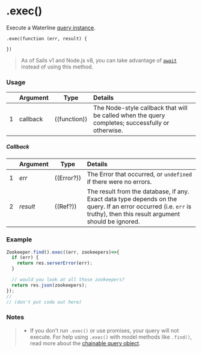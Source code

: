 # .exec()

Execute a Waterline [query instance](https://sailsjs.com/documentation/reference/waterline-orm/queries).

```usage
.exec(function (err, result) {

})
```

> As of Sails v1 and Node.js v8, you can take advantage of [`await`](https://sailsjs.com/documentation/reference/waterline-orm/queries) instead of using this method.

### Usage

|   |     Argument        | Type                                         | Details                            |
|---|:--------------------|----------------------------------------------|:-----------------------------------|
| 1 |    callback         | ((function))                                 | The Node-style callback that will be called when the query completes; successfully or otherwise.

##### Callback

|   |     Argument        | Type                | Details |
|---|:--------------------|---------------------|:---------------------------------------------------------------------------------|
| 1 |    _err_            | ((Error?))          | The Error that occurred, or `undefined` if there were no errors.
| 2 |    _result_         | ((Ref?))            | The result from the database, if any.  Exact data type depends on the query.  If an error occurred (i.e. `err` is truthy), then this result argument should be ignored.





### Example

```javascript
Zookeeper.find().exec((err, zookeepers)=>{
  if (err) {
    return res.serverError(err);
  }

  // would you look at all those zookeepers?
  return res.json(zookeepers);
});
//
// (don't put code out here)
```


### Notes
> + If you don't run `.exec()` or use promises, your query will not execute. For help using `.exec()` with model methods like `.find()`, read more about the [chainable query object](https://sailsjs.com/documentation/reference/waterline-orm/queries).




<docmeta name="displayName" value=".exec()">
<docmeta name="pageType" value="method">

